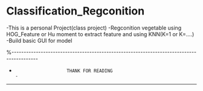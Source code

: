 # Classification_Regconition

-This is a personal Project(class project)
-Regconition vegetable using HOG_Feature or Hu moment to extract feature and using KNN(K=1 or K=....)
-Build basic GUI for model



%-----------------------------------------------------------------------------------------
-                        THANK FOR READING                                               -
------------------------------------------------------------------------------------------
